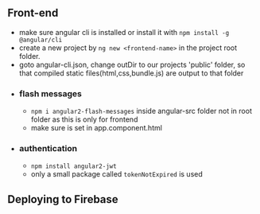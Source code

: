 
## Front-end
- make sure angular cli is installed or install it with ```npm install -g @angular/cli```
- create a new project by ```ng new <frontend-name>``` in the project root folder.
- goto angular-cli.json, change outDir to our projects 'public' folder, so that compiled static files(html,css,bundle.js) are output to that folder
- ### flash messages
    - ```npm i angular2-flash-messages``` inside angular-src folder not in root folder as this is only for frontend
    - make sure <flash-messages> is set in app.component.html
- ### authentication
    - ```npm install angular2-jwt```
    - only a small package called ``tokenNotExpired`` is used


## Deploying to Firebase

